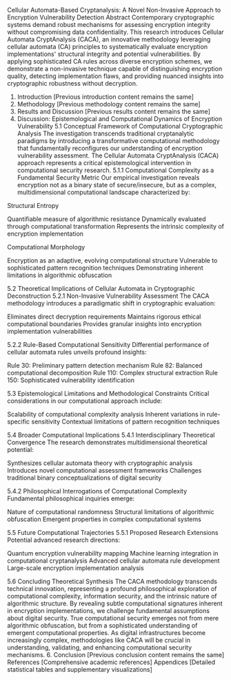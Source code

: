 Cellular Automata-Based Cryptanalysis: A Novel Non-Invasive Approach to Encryption Vulnerability Detection
Abstract
Contemporary cryptographic systems demand robust mechanisms for assessing encryption integrity without compromising data confidentiality. This research introduces Cellular Automata CryptAnalysis (CACA), an innovative methodology leveraging cellular automata (CA) principles to systematically evaluate encryption implementations' structural integrity and potential vulnerabilities. By applying sophisticated CA rules across diverse encryption schemes, we demonstrate a non-invasive technique capable of distinguishing encryption quality, detecting implementation flaws, and providing nuanced insights into cryptographic robustness without decryption.
1. Introduction
[Previous introduction content remains the same]
2. Methodology
[Previous methodology content remains the same]
3. Results and Discussion
[Previous results content remains the same]
5. Discussion: Epistemological and Computational Dynamics of Encryption Vulnerability
5.1 Conceptual Framework of Computational Cryptographic Analysis
The investigation transcends traditional cryptanalytic paradigms by introducing a transformative computational methodology that fundamentally reconfigures our understanding of encryption vulnerability assessment. The Cellular Automata CryptAnalysis (CACA) approach represents a critical epistemological intervention in computational security research.
5.1.1 Computational Complexity as a Fundamental Security Metric
Our empirical investigation reveals encryption not as a binary state of secure/insecure, but as a complex, multidimensional computational landscape characterized by:

Structural Entropy

Quantifiable measure of algorithmic resistance
Dynamically evaluated through computational transformation
Represents the intrinsic complexity of encryption implementation


Computational Morphology

Encryption as an adaptive, evolving computational structure
Vulnerable to sophisticated pattern recognition techniques
Demonstrating inherent limitations in algorithmic obfuscation



5.2 Theoretical Implications of Cellular Automata in Cryptographic Deconstruction
5.2.1 Non-Invasive Vulnerability Assessment
The CACA methodology introduces a paradigmatic shift in cryptographic evaluation:

Eliminates direct decryption requirements
Maintains rigorous ethical computational boundaries
Provides granular insights into encryption implementation vulnerabilities

5.2.2 Rule-Based Computational Sensitivity
Differential performance of cellular automata rules unveils profound insights:

Rule 30: Preliminary pattern detection mechanism
Rule 82: Balanced computational decomposition
Rule 110: Complex structural extraction
Rule 150: Sophisticated vulnerability identification

5.3 Epistemological Limitations and Methodological Constraints
Critical considerations in our computational approach include:

Scalability of computational complexity analysis
Inherent variations in rule-specific sensitivity
Contextual limitations of pattern recognition techniques

5.4 Broader Computational Implications
5.4.1 Interdisciplinary Theoretical Convergence
The research demonstrates multidimensional theoretical potential:

Synthesizes cellular automata theory with cryptographic analysis
Introduces novel computational assessment frameworks
Challenges traditional binary conceptualizations of digital security

5.4.2 Philosophical Interrogations of Computational Complexity
Fundamental philosophical inquiries emerge:

Nature of computational randomness
Structural limitations of algorithmic obfuscation
Emergent properties in complex computational systems

5.5 Future Computational Trajectories
5.5.1 Proposed Research Extensions
Potential advanced research directions:

Quantum encryption vulnerability mapping
Machine learning integration in computational cryptanalysis
Advanced cellular automata rule development
Large-scale encryption implementation analysis

5.6 Concluding Theoretical Synthesis
The CACA methodology transcends technical innovation, representing a profound philosophical exploration of computational complexity, information security, and the intrinsic nature of algorithmic structure.
By revealing subtle computational signatures inherent in encryption implementations, we challenge fundamental assumptions about digital security. True computational security emerges not from mere algorithmic obfuscation, but from a sophisticated understanding of emergent computational properties.
As digital infrastructures become increasingly complex, methodologies like CACA will be crucial in understanding, validating, and enhancing computational security mechanisms.
6. Conclusion
[Previous conclusion content remains the same]
References
[Comprehensive academic references]
Appendices
[Detailed statistical tables and supplementary visualizations]